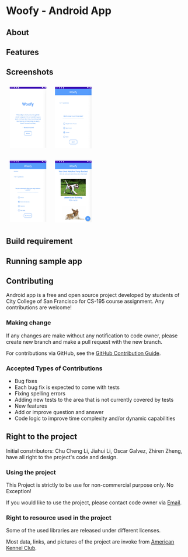 # Woofy - Android App





## About

## Features

## Screenshots

[<img src="/README/LandingPage.jpeg" align="center"
width="100"
    hspace="10" vspace="10">](/README/LandingPage.jpeg)
[<img src="/README/FirstQuestionPage.jpeg" align="center"
width="100"
    hspace="10" vspace="10">](/README/LandingPage.jpeg)
    
[<img src="/README/LastQuestionPage.jpeg" align="center"
width="100"
    hspace="10" vspace="10">](/README/LandingPage.jpeg)
[<img src="/README/ResultPage.jpeg" align="center"
width="100"
    hspace="10" vspace="10">](/README/LandingPage.jpeg)

## Build requirement

## Running sample app

## Contributing

Android app is a free and open source project developed by students of City College of San Francisco for CS-195 course assignment.
Any contributions are welcome!

### Making change

If any changes are make without any notification to code owner, please create new branch and make a pull request with the new branch.

For contributions via GitHub, see the [GitHub Contribution Guide](CONTRIBUTING.md).

### Accepted Types of Contributions
* Bug fixes
* Each bug fix is expected to come with tests
* Fixing spelling errors
* Adding new tests to the area that is not currently covered by tests
* New features
* Add or improve question and answer
* Code logic to improve time complexity and/or dynamic capabilities

## Right to the project

Initial constributors: Chu Cheng Li, Jiahui Li, Oscar Galvez, Zhiren Zheng, have all right to the project's code and design.

### Using the project

This Project is strictly to be use for non-commercial purpose only. No Exception!

If you would like to use the project, please contact code owner via [Email](mailto:woofnumberone@gmail.com).

### Right to resource used in the project

Some of the used libraries are released under different licenses.

Most data, links, and pictures of the project are invoke from [American Kennel Club](https://www.akc.org).
